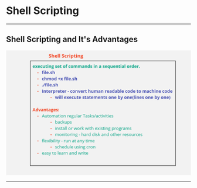 # Shell Scripting

---
## Shell Scripting and It's Advantages

<img src="shellscripting_advantages.PNG"/>

---
